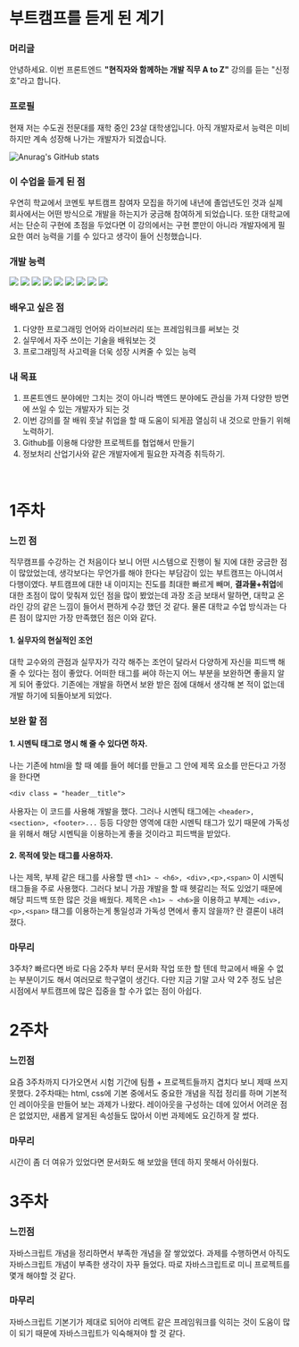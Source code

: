 # 부트캠프를 듣게 된 계기

### 머리글
안녕하세요. 이번 프론트엔드 <strong>"현직자와 함께하는 개발 직무 A to Z"</strong> 강의를 듣는 "신정호"라고 합니다.


### 프로필
현재 저는 수도권 전문대를 재학 중인 23살 대학생입니다. 아직 개발자로서 능력은 미비하지만 계속 성장해 나가는 개발자가 되겠습니다.

![Anurag's GitHub stats](https://github-readme-stats.vercel.app/api?username=SinJungho&theme=dark&show_icons=true)

### 이 수업을 듣게 된 점
우연히 학교에서 코멘토 부트캠프 참여자 모집을 하기에 내년에 졸업년도인 것과 실제 회사에서는 어떤 방식으로 개발을 하는지가 궁금해 참여하게 되었습니다. 또한 대학교에서는 단순히 구현에 초점을 두었다면 이 강의에서는 구현 뿐만이 아니라 개발자에게 필요한 여러 능력을 기를 수 있다고 생각이 들어 신청했습니다.
### 개발 능력

<img src="https://img.shields.io/badge/html5-E34F26?style=for-the-badge&logo=HTML5&logoColor=white">
<img src="https://img.shields.io/badge/CSS-1572B6?style=for-the-badge&logo=CSS3&logoColor=white">
<img src="https://img.shields.io/badge/JS-F7DF1E?style=for-the-badge&logo=Javascript&logoColor=white">
<img src="https://img.shields.io/badge/Kotlin-7F52FF?style=for-the-badge&logo=Kotlin&logoColor=white">
<img src="https://img.shields.io/badge/Notion-000000?style=for-the-badge&logo=Notion&logoColor=white">
<img src="https://img.shields.io/badge/Github-181717?style=for-the-badge&logo=Github&logoColor=white">
<img src="https://img.shields.io/badge/Bootstrap-7952B3?style=for-the-badge&logo=Bootstrap&logoColor=white">
<img src="https://img.shields.io/badge/Photo Shop-31A8FF?style=for-the-badge&logo=adobephotoshop&logoColor=white">
<img src="https://img.shields.io/badge/Figma-F24E1E?style=for-the-badge&logo=figma&logoColor=white">

### 배우고 싶은 점
1. 다양한 프로그래밍 언어와 라이브러리 또는 프레임워크를 써보는 것
2. 실무에서 자주 쓰이는 기술을 배워보는 것
3. 프로그래밍적 사고력을 더욱 성장 시켜줄 수 있는 능력
   
### 내 목표
1. 프론트엔드 분야에만 그치는 것이 아니라 백엔드 분야에도 관심을 가져 다양한 방면에 쓰일 수 있는 개발자가 되는 것
2. 이번 강의를 잘 배워 훗날 취업을 할 때 도움이 되게끔 열심히 내 것으로 만들기 위해 노력하기.
3. Github를 이용해 다양한 프로젝트를 협업해서 만들기
4. 정보처리 산업기사와 같은 개발자에게 필요한 자격증 취득하기.
<br>


# 1주차

### 느낀 점
직무캠프를 수강하는 건 처음이다 보니 어떤 시스템으로 진행이 될 지에 대한 궁금한 점이 많았었는데, 생각보다는 무언가를 해야 한다는 부담감이 있는 부트캠프는 아니여서 다행이였다.
부트캠프에 대한 내 이미지는 진도를 최대한 빠르게 빼며, <strong>결과물+취업</strong>에 대한 초점이 많이 맞춰져 있던 점을 많이 봤었는데 과장 조금 보태서 말하면, 대학교 온라인 강의 같은 느낌이 들어서 편하게 수강 했던 것 같다. 물론 대학교 수업 방식과는 다른 점이 많지만 가장 만족했던 점은 이와 같다.

#### 1. 실무자의 현실적인 조언
대학 교수와의 관점과 실무자가 각각 해주는 조언이 달라서 다양하게 자신을 피드백 해 줄 수 있다는 점이 좋았다. 어떠한 태그를 써야 하는지 어느 부분을 보완하면 좋을지 알게 되어 좋았다. 기존에는 개발을 하면서 보완 받은 점에 대해서 생각해 본 적이 없는데 개발 하기에 되돌아보게 되었다.

### 보완 할 점
#### 1. 시멘틱 태그로 명시 해 줄 수 있다면 하자.
나는 기존에 html을 할 때 예를 들어 헤더를 만들고 그 안에 제목 요소를 만든다고 가정을 한다면

 `<div class = "header__title">`

 사용자는 이 코드를 사용해 개발을 했다. 그러나 시멘틱 태그에는 `<header>, <section>, <footer>...` 등등 다양한 영역에 대한 시멘틱 태그가 있기 때문에 가독성을 위해서 해당 시멘틱을 이용하는게 좋을 것이라고 피드백을 받았다.
#### 2. 목적에 맞는 태그를 사용하자.
나는 제목, 부제 같은 태그를 사용할 땐 
`<h1> ~ <h6>, <div>,<p>,<span>`
이 시멘틱 태그들을 주로 사용했다.
그러다 보니 가끔 개발을 할 때 헷갈리는 적도 있었기 때문에 해당 피드백 또한 많은 것을 배웠다. 제목은 `<h1> ~ <h6>`을 이용하고 부제는 `<div>,<p>,<span>` 태그를 이용하는게 통일성과 가독성 면에서 좋지 않을까? 란 결론이 내려졌다.

### 마무리
3주차? 빠르다면 바로 다음 2주차 부터 문서화 작업 또한 할 텐데 학교에서 배울 수 없는 부분이기도 해서 여러모로 학구열이 생긴다. 다만 지금 기말 고사 약 2주 정도 남은 시점에서 부트캠프에 많은 집중을 할 수가 없는 점이 아쉽다.

# 2주차

### 느낀점
요즘 3주차까지 다가오면서 시험 기간에 팀플 + 프로젝트들까지 겹치다 보니 제때 쓰지 못했다.
2주차때는 html, css에 기본 중에서도 중요한 개념을 직접 정리를 하며 기본적인 레이아웃을 만들어 보는 과제가 나왔다. 레이아웃을 구성하는 데에 있어서 어려운 점은 없었지만, 새롭게 알게된 속성들도 많아서 이번 과제에도 요긴하게 잘 썼다.

### 마무리
시간이 좀 더 여유가 있었다면 문서화도 해 보았을 텐데 하지 못해서 아쉬웠다.


# 3주차

### 느낀점
자바스크립트 개념을 정리하면서 부족한 개념을 잘 쌓았었다. 과제를 수행하면서 아직도 자바스크립트 개념이 부족한 생각이 자꾸 들었다. 따로 자바스크립트로 미니 프로젝트를 몇개 해야할 것 같다. 

### 마무리
자바스크립트 기본기가 제대로 되어야 리액트 같은 프레임워크를 익히는 것이 도움이 많이 되기 때문에 자바스크립트가 익숙해져야 할 것 같다.